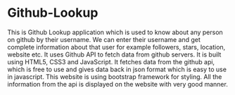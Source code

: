# Github-Lookup
This is Github Lookup application which is used to know about any person on github by their username. We can enter their username and get complete information about that user for example followers, stars, location, website etc. It uses Github API to fetch data from github servers. It is built using HTML5, CSS3 and JavaScript.
It fetches data from the github api, which is free to use and gives data back in json format which is easy to use in javascript.
This website is using bootstrap framework for styling. All the information from the api is displayed on the website with very good manner.
